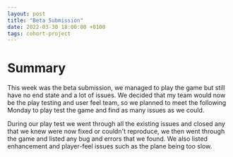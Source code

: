 ```yaml
---
layout: post
title: "Beta Submission"
date: 2022-03-30 18:00:00 +0100
tags: cohort-project
---
```


# Summary

This week was the beta submission, we managed to play the game but still have no end state and a lot of issues. We decided that my team would now be the play testing and user feel team, so we planned to meet the following Monday to play test the game and find as many issues as we could. 

During our play test we went through all the existing issues and closed any that we knew were now fixed or couldn't reproduce, we then went through the game and listed any bug and errors that we found. We also listed enhancement and player-feel issues such as the plane being too slow. 